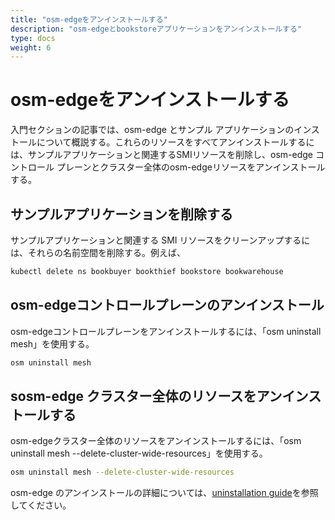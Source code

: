 ```yaml
---
title: "osm-edgeをアンインストールする"
description: "osm-edgeとbookstoreアプリケーションをアンインストールする"
type: docs
weight: 6
---
```


# osm-edgeをアンインストールする
入門セクションの記事では、osm-edge とサンプル アプリケーションのインストールについて概説する。これらのリソースをすべてアンインストールするには、サンプルアプリケーションと関連するSMIリソースを削除し、osm-edge コントロール プレーンとクラスター全体のosm-edgeリソースをアンインストールする。

## サンプルアプリケーションを削除する

サンプルアプリケーションと関連する SMI リソースをクリーンアップするには、それらの名前空間を削除する。例えば、

```bash
kubectl delete ns bookbuyer bookthief bookstore bookwarehouse
```

## osm-edgeコントロールプレーンのアンインストール

osm-edgeコントロールプレーンをアンインストールするには、「osm uninstall mesh」を使用する。

```bash
osm uninstall mesh
```

## sosm-edge クラスター全体のリソースをアンインストールする

osm-edgeクラスター全体のリソースをアンインストールするには、「osm uninstall mesh --delete-cluster-wide-resources」を使用する。

```bash
osm uninstall mesh --delete-cluster-wide-resources
```

osm-edge のアンインストールの詳細については、[uninstallation guide](/docs/guides/uninstall/)を参照してください。
